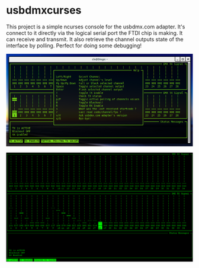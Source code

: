 # usbdmxcurses

This project is a simple ncurses console for the usbdmx.com adapter. It's connect to it directly via the logical serial port the FTDI chip is making. It can receive and transmit. It also retrieve the channel outputs state of the interface by polling. Perfect for doing some debugging!

![Screenshot: Showing keys binding](doc/2016-03-18.png "Showing keys binding")

![Screenshot: A DMX Console in Curses](doc/Image1.png "A DMX Console in Curses")
